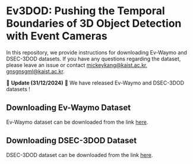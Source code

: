 # Ev3DOD: Pushing the Temporal Boundaries of 3D Object Detection with Event Cameras


In this repository, we provide instructions for downloading Ev-Waymo and DSEC-3DOD datasets. 
If you have any questions regarding the dataset, please leave an issue or contact mickeykang@kaist.ac.kr, gnsgnsgml@kaist.ac.kr.

:star2: **Update (31/12/2024)** :star2: We have released Ev-Waymo and DSEC-3DOD datasets !


## Downloading Ev-Waymo Dataset
Ev-Waymo dataset can be downloaded from the link [here](https://drive.google.com/drive/folders/1Q-7VjcGx_GTrWrgTXmpoEd02qms81QyK?usp=drive_link).

## Downloading DSEC-3DOD Dataset
DSEC-3DOD dataset can be downloaded from the link [here](https://drive.google.com/drive/folders/1A6XhFxDlqcIgTi28G01fhXBQceaK5vjV?usp=drive_link).
